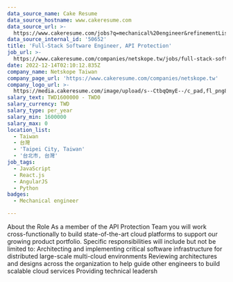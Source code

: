 ```yaml
---
data_source_name: Cake Resume
data_source_hostname: www.cakeresume.com
data_source_url: >-
  https://www.cakeresume.com/jobs?q=mechanical%20engineer&refinementList%5Blang_name%5D%5B0%5D=English&refinementList%5Bsalary_type%5D=per_year&range%5Bsalary_range%5D%5Bmin%5D=1000000&page=3
data_source_internal_id: '50652'
title: 'Full-Stack Software Engineer, API Protection'
job_url: >-
  https://www.cakeresume.com/companies/netskope.tw/jobs/full-stack-software-engineer-api-protection
date: 2022-12-14T02:10:12.835Z
company_name: Netskope Taiwan
company_page_url: 'https://www.cakeresume.com/companies/netskope.tw'
company_logo_url: >-
  https://media.cakeresume.com/image/upload/s--CtbqQmyE--/c_pad,fl_png8,h_200,w_200/v1669011335/bfiv2ufqjlcsk4mixduc.png
salary_text: TWD1600000 - TWD0
salary_currency: TWD
salary_type: per_year
salary_min: 1600000
salary_max: 0
location_list:
  - Taiwan
  - 台灣
  - 'Taipei City, Taiwan'
  - '台北市, 台灣'
job_tags:
  - JavaScript
  - React.js
  - AngularJS
  - Python
badges:
  - Mechanical engineer

---
```


About the Role As a member of the API Protection Team you will work cross-functionally to build state-of-the-art cloud platforms to support our growing product portfolio. Specific responsibilities will include but not be limited to: Architecting and implementing critical software infrastructure for distributed large-scale multi-cloud environments Reviewing architectures and designs across the organization to help guide other engineers to build scalable cloud services Providing technical leadersh